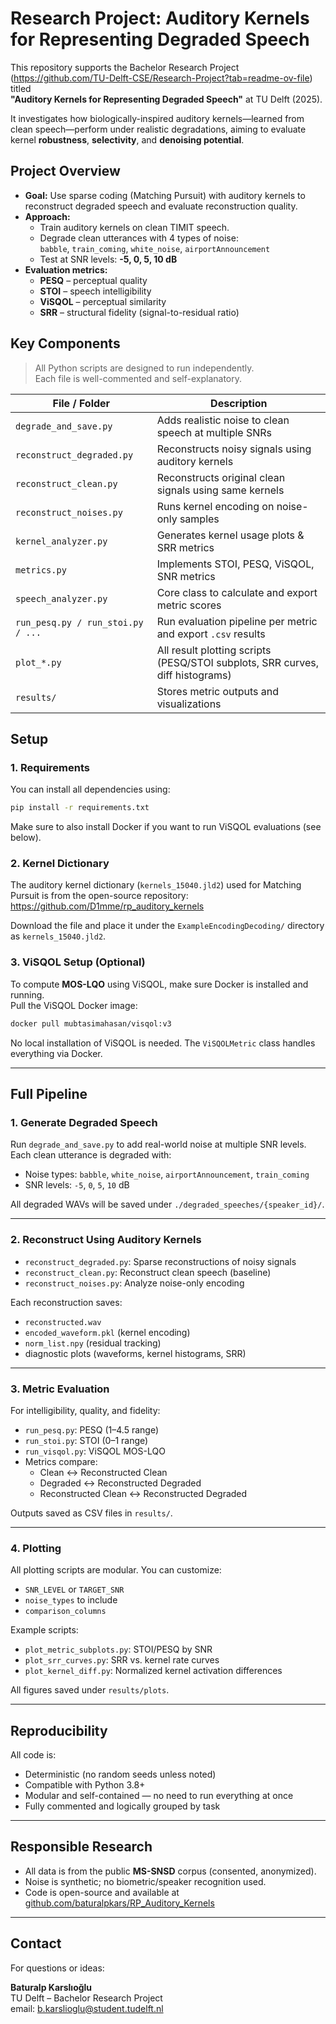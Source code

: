 # Research Project: Auditory Kernels for Representing Degraded Speech

This repository supports the Bachelor Research Project (https://github.com/TU-Delft-CSE/Research-Project?tab=readme-ov-file) titled  
**"Auditory Kernels for Representing Degraded Speech"** at TU Delft (2025).

It investigates how biologically-inspired auditory kernels—learned from clean speech—perform under realistic degradations, aiming to evaluate kernel **robustness**, **selectivity**, and **denoising potential**.

## Project Overview

- **Goal:** Use sparse coding (Matching Pursuit) with auditory kernels to reconstruct degraded speech and evaluate reconstruction quality.
- **Approach:**  
  - Train auditory kernels on clean TIMIT speech.
  - Degrade clean utterances with 4 types of noise:  
    `babble`, `train_coming`, `white_noise`, `airportAnnouncement`  
  - Test at SNR levels: **-5, 0, 5, 10 dB**
- **Evaluation metrics:**  
  - **PESQ** – perceptual quality  
  - **STOI** – speech intelligibility  
  - **ViSQOL** – perceptual similarity  
  - **SRR** – structural fidelity (signal-to-residual ratio)

## Key Components

> All Python scripts are designed to run independently.  
> Each file is well-commented and self-explanatory.

| File / Folder                          | Description                                                                 |
|---------------------------------------|-----------------------------------------------------------------------------|
| `degrade_and_save.py`                 | Adds realistic noise to clean speech at multiple SNRs                      |
| `reconstruct_degraded.py`            | Reconstructs noisy signals using auditory kernels                          |
| `reconstruct_clean.py`               | Reconstructs original clean signals using same kernels                     |
| `reconstruct_noises.py`              | Runs kernel encoding on noise-only samples                                 |
| `kernel_analyzer.py`                 | Generates kernel usage plots & SRR metrics                                 |
| `metrics.py`                         | Implements STOI, PESQ, ViSQOL, SNR metrics                                 |
| `speech_analyzer.py`                 | Core class to calculate and export metric scores                           |
| `run_pesq.py / run_stoi.py / ...`    | Run evaluation pipeline per metric and export `.csv` results               |
| `plot_*.py`                          | All result plotting scripts (PESQ/STOI subplots, SRR curves, diff histograms) |
| `results/`                           | Stores metric outputs and visualizations                                   |

## Setup

### 1. Requirements

You can install all dependencies using:

```bash
pip install -r requirements.txt
```

Make sure to also install Docker if you want to run ViSQOL evaluations (see below).

### 2. Kernel Dictionary

The auditory kernel dictionary (`kernels_15040.jld2`) used for Matching Pursuit is from the open-source repository:  
https://github.com/D1mme/rp_auditory_kernels

Download the file and place it under the `ExampleEncodingDecoding/` directory as `kernels_15040.jld2`.

### 3. ViSQOL Setup (Optional)

To compute **MOS-LQO** using ViSQOL, make sure Docker is installed and running.  
Pull the ViSQOL Docker image:

```bash
docker pull mubtasimahasan/visqol:v3
```

No local installation of ViSQOL is needed. The `ViSQOLMetric` class handles everything via Docker.

---

## Full Pipeline

### 1. Generate Degraded Speech

Run `degrade_and_save.py` to add real-world noise at multiple SNR levels.  
Each clean utterance is degraded with:

- Noise types: `babble`, `white_noise`, `airportAnnouncement`, `train_coming`
- SNR levels: `-5`, `0`, `5`, `10` dB

All degraded WAVs will be saved under `./degraded_speeches/{speaker_id}/`.

---

### 2. Reconstruct Using Auditory Kernels

- `reconstruct_degraded.py`: Sparse reconstructions of noisy signals
- `reconstruct_clean.py`: Reconstruct clean speech (baseline)
- `reconstruct_noises.py`: Analyze noise-only encoding

Each reconstruction saves:
- `reconstructed.wav`
- `encoded_waveform.pkl` (kernel encoding)
- `norm_list.npy` (residual tracking)
- diagnostic plots (waveforms, kernel histograms, SRR)

---

### 3. Metric Evaluation

For intelligibility, quality, and fidelity:

- `run_pesq.py`: PESQ (1–4.5 range)
- `run_stoi.py`: STOI (0–1 range)
- `run_visqol.py`: ViSQOL MOS-LQO
- Metrics compare:
  - Clean ↔ Reconstructed Clean
  - Degraded ↔ Reconstructed Degraded
  - Reconstructed Clean ↔ Reconstructed Degraded

Outputs saved as CSV files in `results/`.

---

### 4. Plotting

All plotting scripts are modular. You can customize:

- `SNR_LEVEL` or `TARGET_SNR`
- `noise_types` to include
- `comparison_columns`

Example scripts:
- `plot_metric_subplots.py`: STOI/PESQ by SNR
- `plot_srr_curves.py`: SRR vs. kernel rate curves
- `plot_kernel_diff.py`: Normalized kernel activation differences

All figures saved under `results/plots`.

---

## Reproducibility

All code is:

- Deterministic (no random seeds unless noted)
- Compatible with Python 3.8+
- Modular and self-contained — no need to run everything at once
- Fully commented and logically grouped by task

---

## Responsible Research

- All data is from the public **MS-SNSD** corpus (consented, anonymized).
- Noise is synthetic; no biometric/speaker recognition used.
- Code is open-source and available at [github.com/baturalpkars/RP_Auditory_Kernels](https://github.com/baturalpkars/RP_Auditory_Kernels)

---

## Contact

For questions or ideas:

**Baturalp Karslıoğlu**  
TU Delft – Bachelor Research Project  
email: b.karslioglu@student.tudelft.nl